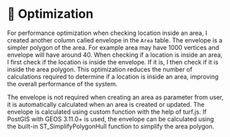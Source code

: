 # 🚀 Optimization

For performance optimization when checking location inside an area, I created another column called envelope in the `Area` table. The envelope is a simpler polygon of the area. For example area may have 1000 vertices and envelope will have around 40. When checking if a location is inside an area, I first check if the location is inside the envelope. If it is, I then check if it is inside the area polygon. This optimization reduces the number of calculations required to determine if a location is inside an area, improving the overall performance of the system.

The envelope is not required when creating an area as parameter from user, it is automatically calculated when an area is created or updated. The envelope is calculated using custom function with the help of turf.js. If PostGIS with GEOS 3.11.0+ is used, the envelope can be calculated using the built-in ST_SimplifyPolygonHull function to simplify the area polygon.

